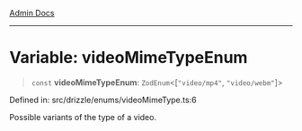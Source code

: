 [Admin Docs](/)

***

# Variable: videoMimeTypeEnum

> `const` **videoMimeTypeEnum**: `ZodEnum`\<\[`"video/mp4"`, `"video/webm"`\]\>

Defined in: src/drizzle/enums/videoMimeType.ts:6

Possible variants of the type of a video.
